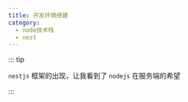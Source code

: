 ```yaml
---
title: 开发环境搭建
category:
  - node技术栈
  - nest
---
```


::: tip

`nestjs` 框架的出现，让我看到了 `nodejs` 在服务端的希望

:::
